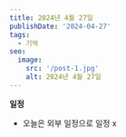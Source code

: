 ```yaml
---
title: 2024년 4월 27일
publishDate: '2024-04-27'
tags:
  - 기억
seo:
  image:
    src: '/post-1.jpg'
    alt: 2024년 4월 27일
---
```


**일정**

- 오늘은 외부 일정으로 일정 x
